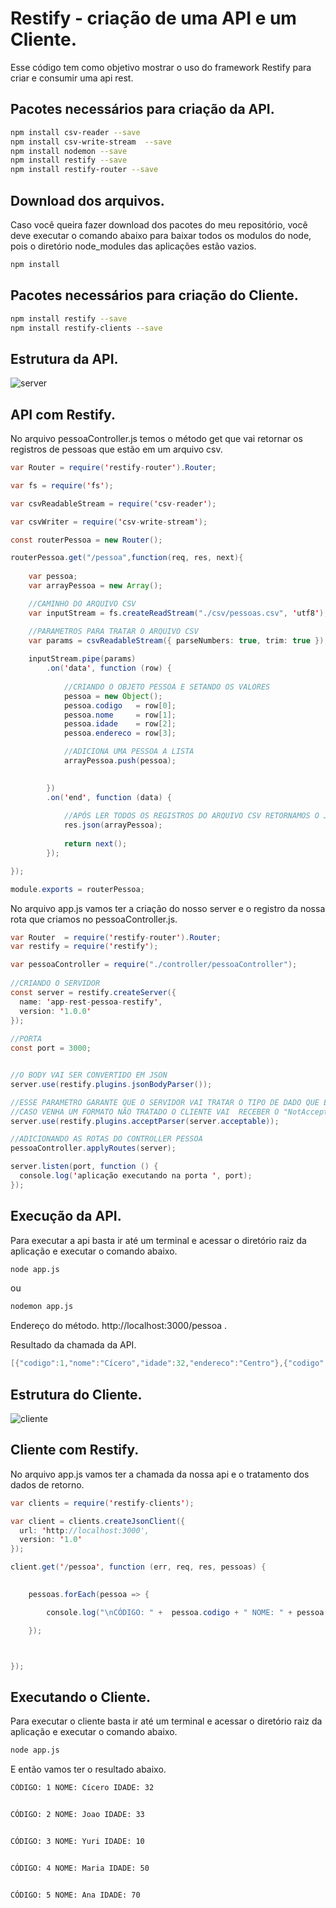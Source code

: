 # Restify - criação de uma API e um Cliente.

Esse código tem como objetivo mostrar o uso do framework Restify para criar e consumir uma api rest.

## Pacotes necessários para criação da API.

```bash
npm install csv-reader --save
npm install csv-write-stream  --save
npm install nodemon --save
npm install restify --save
npm install restify-router --save
```
## Download dos arquivos.

Caso você queira fazer download dos pacotes do meu repositório, você deve executar o comando abaixo para baixar todos os modulos do node, pois o diretório node_modules das aplicações estão vazios.

```bash
npm install
```

## Pacotes necessários para criação do Cliente.

```bash
npm install restify --save
npm install restify-clients --save
```

## Estrutura da API.

![server](https://user-images.githubusercontent.com/17622032/50913350-52f57000-141b-11e9-939f-4893bee64b00.png)


## API com Restify.

No arquivo pessoaController.js temos o método get que vai retornar os registros de pessoas que estão em um arquivo csv.


```java
var Router = require('restify-router').Router;

var fs = require('fs');

var csvReadableStream = require('csv-reader');

var csvWriter = require('csv-write-stream');

const routerPessoa = new Router();

routerPessoa.get("/pessoa",function(req, res, next){
    
    var pessoa;
    var arrayPessoa = new Array();

    //CAMINHO DO ARQUIVO CSV
    var inputStream = fs.createReadStream("./csv/pessoas.csv", 'utf8');

    //PARAMETROS PARA TRATAR O ARQUIVO CSV
    var params = csvReadableStream({ parseNumbers: true, trim: true });
    
    inputStream.pipe(params)
        .on('data', function (row) {
            
            //CRIANDO O OBJETO PESSOA E SETANDO OS VALORES
            pessoa = new Object();
            pessoa.codigo   = row[0];
            pessoa.nome     = row[1];
            pessoa.idade    = row[2];
            pessoa.endereco = row[3];

            //ADICIONA UMA PESSOA A LISTA
            arrayPessoa.push(pessoa);

            
        })
        .on('end', function (data) {
            
            //APÓS LER TODOS OS REGISTROS DO ARQUIVO CSV RETORNAMOS O JSON            
            res.json(arrayPessoa);
    
            return next();   
        });     

});

module.exports = routerPessoa;
```
No arquivo app.js vamos ter a criação do nosso server e o registro da nossa rota que criamos no pessoaController.js.

```java
var Router  = require('restify-router').Router;
var restify = require('restify');

var pessoaController = require("./controller/pessoaController");
 
//CRIANDO O SERVIDOR
const server = restify.createServer({
  name: 'app-rest-pessoa-restify',
  version: '1.0.0'
});
 
//PORTA
const port = 3000;


//O BODY VAI SER CONVERTIDO EM JSON
server.use(restify.plugins.jsonBodyParser());

//ESSE PARAMETRO GARANTE QUE O SERVIDOR VAI TRATAR O TIPO DE DADO QUE ESTAMOS ESEPRADO,
//CASO VENHA UM FORMATO NÃO TRATADO O CLIENTE VAI  RECEBER O "NotAcceptableError (406)".
server.use(restify.plugins.acceptParser(server.acceptable));

//ADICIONANDO AS ROTAS DO CONTROLLER PESSOA
pessoaController.applyRoutes(server);

server.listen(port, function () {
  console.log('aplicação executando na porta ', port);
});

```
## Execução da API.

Para executar a api basta ir até um terminal e acessar o diretório raiz da aplicação e executar o comando abaixo.

```bash
node app.js
```
ou 

```bash
nodemon app.js
```

Endereço do método.
http://localhost:3000/pessoa .

Resultado da chamada da API.
```java
[{"codigo":1,"nome":"Cícero","idade":32,"endereco":"Centro"},{"codigo":2,"nome":"Joao","idade":33,"endereco":"Avenida Tio San"},{"codigo":3,"nome":"Yuri","idade":10,"endereco":"Rua Maria"},{"codigo":4,"nome":"Maria","idade":50,"endereco":"Avenida Brasil"},{"codigo":5,"nome":"Ana","idade":70,"endereco":"Rua Rio de Janeiro"}]
```


## Estrutura do Cliente.

![cliente](https://user-images.githubusercontent.com/17622032/50913354-5688f700-141b-11e9-902d-883a57ca317a.png)

## Cliente com Restify.

No arquivo app.js vamos ter a chamada da nossa api e o tratamento dos dados de retorno.

```java
var clients = require('restify-clients');

var client = clients.createJsonClient({
  url: 'http://localhost:3000',
  version: '1.0'
});

client.get('/pessoa', function (err, req, res, pessoas) {

 
    pessoas.forEach(pessoa => {

        console.log("\nCÓDIGO: " +  pessoa.codigo + " NOME: " + pessoa.nome + " IDADE: " + pessoa.idade + "\n");

    });



});
```

## Executando o Cliente.

Para executar o cliente basta ir até um terminal e acessar o diretório raiz da aplicação e executar o comando abaixo.

```bash
node app.js
```

E então vamos ter o resultado abaixo.

```bash
CÓDIGO: 1 NOME: Cícero IDADE: 32


CÓDIGO: 2 NOME: Joao IDADE: 33


CÓDIGO: 3 NOME: Yuri IDADE: 10


CÓDIGO: 4 NOME: Maria IDADE: 50


CÓDIGO: 5 NOME: Ana IDADE: 70
```



